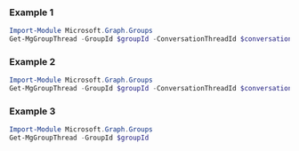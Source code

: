 ### Example 1
``` powershell
Import-Module Microsoft.Graph.Groups
Get-MgGroupThread -GroupId $groupId -ConversationThreadId $conversationThreadId
```
### Example 2
``` powershell
Import-Module Microsoft.Graph.Groups
Get-MgGroupThread -GroupId $groupId -ConversationThreadId $conversationThreadId
```
### Example 3
``` powershell
Import-Module Microsoft.Graph.Groups
Get-MgGroupThread -GroupId $groupId
```
